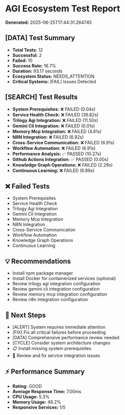 # AGI Ecosystem Test Report

**Generated:** 2025-06-25T17:44:31.264745

## [DATA] Test Summary

- **Total Tests:** 12
- **Successful:** 2
- **Failed:** 10
- **Success Rate:** 16.7%
- **Duration:** 93.17 seconds
- **Ecosystem Status:** NEEDS_ATTENTION
- **Critical Systems:** [FAIL] Issues Detected

## [SEARCH] Test Results

- **System Prerequisites:** ❌ FAILED (0.04s)
- **Service Health Check:** ❌ FAILED (36.82s)
- **Trilogy Agi Integration:** ❌ FAILED (11.50s)
- **Gemini Cli Integration:** ❌ FAILED (0.01s)
- **Memory Mcp Integration:** ❌ FAILED (4.61s)
- **N8N Integration:** ❌ FAILED (6.92s)
- **Cross-Service Communication:** ❌ FAILED (6.91s)
- **Workflow Automation:** ❌ FAILED (6.91s)
- **Performance Analysis:** ✅ PASSED (10.27s)
- **Github Actions Integration:** ✅ PASSED (0.00s)
- **Knowledge Graph Operations:** ❌ FAILED (2.29s)
- **Continuous Learning:** ❌ FAILED (6.89s)

## ❌ Failed Tests

- System Prerequisites
- Service Health Check
- Trilogy Agi Integration
- Gemini Cli Integration
- Memory Mcp Integration
- N8N Integration
- Cross-Service Communication
- Workflow Automation
- Knowledge Graph Operations
- Continuous Learning

## 💡 Recommendations

- Install npm package manager
- Install Docker for containerized services (optional)
- Review trilogy agi integration configuration
- Review gemini cli integration configuration
- Review memory mcp integration configuration
- Review n8n integration configuration

## 🎯 Next Steps

- [ALERT] System requires immediate attention
- [FIX] Fix all critical failures before proceeding
- [DATA] Comprehensive performance review needed
- [CYCLE] Consider system architecture changes
- 📋 Install missing system prerequisites
- 🔗 Review and fix service integration issues

## ⚡ Performance Summary

- **Rating:** GOOD
- **Average Response Time:** 7.00ms
- **CPU Usage:** 5.3%
- **Memory Usage:** 48.2%
- **Responsive Services:** 1/5

